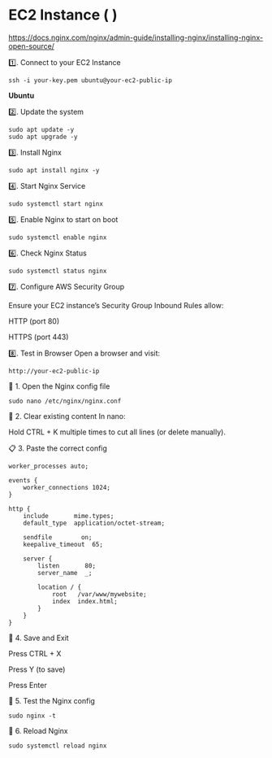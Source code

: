 # EC2 Instance ( )

https://docs.nginx.com/nginx/admin-guide/installing-nginx/installing-nginx-open-source/

1️⃣. Connect to your EC2 Instance
```
ssh -i your-key.pem ubuntu@your-ec2-public-ip
```

**Ubuntu**

2️⃣. Update the system
```
sudo apt update -y
sudo apt upgrade -y
```

3️⃣. Install Nginx
```
sudo apt install nginx -y
```

4️⃣. Start Nginx Service
```
sudo systemctl start nginx
```

5️⃣. Enable Nginx to start on boot
```
sudo systemctl enable nginx
```


6️⃣. Check Nginx Status
```
sudo systemctl status nginx
```

7️⃣. Configure AWS Security Group

Ensure your EC2 instance’s Security Group Inbound Rules allow:

HTTP (port 80)

HTTPS (port 443)


8️⃣. Test in Browser
Open a browser and visit:
```
http://your-ec2-public-ip
```



📍 1. Open the Nginx config file
```
sudo nano /etc/nginx/nginx.conf
```

🧹 2. Clear existing content
In nano:

Hold CTRL + K multiple times to cut all lines (or delete manually).

📋 3. Paste the correct config
```
worker_processes auto;

events {
    worker_connections 1024;
}

http {
    include       mime.types;
    default_type  application/octet-stream;

    sendfile        on;
    keepalive_timeout  65;

    server {
        listen       80;
        server_name  _;

        location / {
            root   /var/www/mywebsite;
            index  index.html;
        }
    }
}
```

💾 4. Save and Exit

Press CTRL + X

Press Y (to save)

Press Enter


🧪 5. Test the Nginx config
```
sudo nginx -t
```


🔁 6. Reload Nginx

```
sudo systemctl reload nginx
```





